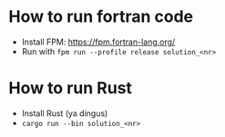 # How to run fortran code
- Install FPM: https://fpm.fortran-lang.org/
- Run with `fpm run --profile release solution_<nr>`

# How to run Rust
- Install Rust (ya dingus)
- `cargo run --bin solution_<nr>` 
